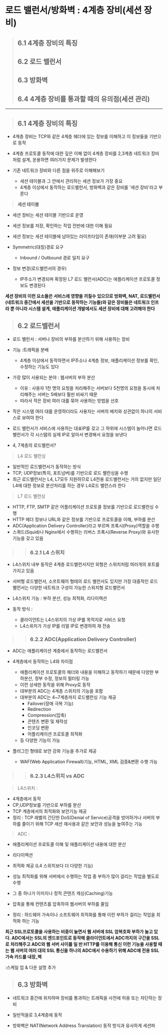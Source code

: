 # 로드 밸런서/방화벽 : 4계층 장비(세션 장비)

> ## 6.1 4계층 장비의 특징
> ## 6.2 로드 밸런서
> ## 6.3 방화벽
> ## 6.4 4계층 장비를 통과할 때의 유의점(세션 관리)
---
> ## 6.1 4계층 장비의 특징
- 4계층 장비는 TCP와 같은 4계층 헤더에 있는 정보를 이해하고 이 정보들을 기반으로 동작
- 4계층 프로토콜 동작에 대한 깊은 이해 없이 4계층 장비를 2,3계층 네트워크 장비처럼 설계, 운용하면 여러가지 문제가 발생한다

- 기존 네트워크 장비와 다른 점을 위주로 이해해보기
    - 세션 테이블과 그 안에서 관리하는 세션 정보가 가장 중요
    - 4계층 이상에서 동작하는 로드밸런서, 방화벽과 같은 장비를 '세션 장비'라고 부른다

> __세션 테이블__

- 세션 장비는 세션 테이블 기반으로 운영
- 세션 정보를 저장, 확인하는 작업 전반에 대한 이해 필요
- 세션 정보는 세션 테이블에 남아있는 라이프타임이 존재(이부분 고려 필요)

- Symmetric(대칭)경로 요구
    - Inbound / Outbound 경로 일치 요구
- 정보 변경(로드밸런서의 경우)
    - IP주소가 변경되며 확장된 L7 로드 밸런서(ADC)는 애플리케이션 프로토콜 정보도 변경된다

__세션 장비의 이런 요소들은 서비스에 영향을 끼칠수 있으므로 방화벽, NAT, 로드밸런서(네트워크 중간에서 세션을 기반으로 동작하는 기능들)와 같은 장비들은 네트워크 인프라 뿐 아니라 시스템 설계, 애플리케이션 개발에서도 세션 장비에 대해 고려해야 한다__

> ## 6.2 로드밸런서
- 로드 밸런서 : 서버나 장비의 부하를 분산하기 위해 사용하는 장비
- 기능 :트래픽을 분배
    - 4계층 이상에서 동작하면서 IP주소나 4계층 정보, 애플리케이션 정보를 확인, 수정하는 기능도 있다

- 가장 많이 사용되는 분야 : 웹서버의 부하 분산
    - 이유 : 사용자 1천 명의 요청을 처리해주는 서버보다 5천명의 요청을 동시에 처리해주는 서버는 5배보다 훨씬 비싸기 때문
    - 따라서 작은 장비 여러 대를 묶어 사용하는 방법을 선호

- 작은 시스템 여러 대를 운영하더라도 사용자는 서버의 배치와 상관없이 하나의 서비스로 보여야 한다

- 로드 밸런서가 서비스에 사용하는 대표IP를 갖고 그 하위에 시스템이 늘어나면 로드밸런서가 각 시스템의 실제 IP로 알아서 변경해서 요청을 보낸다
- 4, 7계층의 로드밸런서?
> L4 로드 밸런싱
- 일반적인 로드밸런서가 동작하는 방식
- TCP, UDP정보(특히, 포트넘버)를 기반으로 로드 밸런싱을 수행
- 최근 로드밸런서는 L4, L7모두 지원하므로 L4전용 로드밸런서는 거의 없지만 일단 L4에 대한 정보로 분산처리를 하는 경우 L4로드 밸런스라 한다

> L7 로드 밸런싱
- HTTP, FTP, SMTP 같은 어플리케이션 프로토콜 정보를 기반으로 로드밸런싱 수행
- HTTP 헤더 정보나 URL와 같은 정보를 기반으로 프로토콜을 이해, 부하를 분산
- ADC(Application Delivery Controller)라고 부르며 프록시(Proxy)역할을 수행
- 스쿼드(Squid)나 Nginx에서 수행하는 리버스 프록시(Reverse Proxy)와 유사한 기능을 갖고 있음

>> ### 6.2.1 L4 스위치
- L4스위치 내부 동작은 4계층 로드밸런서지만 외형은 스위치처럼 여러개의 포트를 가지고 있음

- 서버형 로드밸런서, 소프트웨어 형태의 로드 밸런서도 있지만 가장 대중적인 로드 밸런서는 다양한 네트워크 구성이 가능한 스위치형 로드밸런서

- L4스위치 기능 : 부하 분산, 성능 최적화, 리다이렉션

- 동작 방식 :
    - 클라이언트는 L4스위치의 가상 IP를 목적지로 서비스 요청
    - L4스위치가 가상 IP를 리얼 IP로 변경하여 재 전송

>> ### 6.2.2 ADC(Application Delivery Controller)
- ADC는 애플리케이션 계층에서 동작하는 로드밸런서

- 4계층에서 동작하는 L4와 차이점
    - 애플리케이션 프로토콜의 헤더와 내용을 이해하고 동작하기 때문에 다양한 부하분산, 정부 수정, 정보의 필터링 가능
    - 이런 상세한 동작을 위해 Proxy로 동작
    - 대부분의 ADC는 4계층 스위치의 기능을 포함
    - 대부분의 ADC는 4~7계층까지 로드밸런싱 기능 제공
        - Failover(장애 극복 기능)
        - Redirection
        - Compression(압축)
        - 콘텐츠 변환 및 재작성
        - 인코딩 변환
        - 어플리케이션 프로토콜 최적화
    - 등 다양한 기능이 가능

- 플러그인 형태로 보안 강화 기능을 추가로 제공 
    - WAF(Web Application Firewall)기능, HTML, XML 검증&변환 수행 가능

>> ### 6.2.3 L4스위치 vs ADC 

> L4스위치 : 

- 4계층에서 동작
- CP,UDP정보를 기반으로 부하를 분산
- TCP 계층에서의 최적화와 보안기능 제공
- 정리 : TCP 레벨의 간단한 DoS(Denial of Service)공격을 방어하거나 서버의 부하를 줄이기 위해 TCP 세션 재사용과 같은 보안과 성능을 높여주는 기능

> ADC :

- 애플리케이션 프로토콜 이해 및 애플리케이션 내용에 대한 분산
- 리다이렉션
- 최적화 제공 (L4 스위치보다 더 다양한 기능)

- 성능 최적화를 위해 서버에서 수행하는 작업 중 부하가 많이 걸리는 작업을 별도로 수행
- 그 중 하나가 이미지나 정적 콘텐츠 캐싱(Caching)기능
- 압축을 통해 컨텐츠를 압축하여 웹서버의 부하를 줄임

- 정리 : 하드웨어 가속이나 소프트웨어 최적화를 통해 이런 부하가 걸리는 작업을 최적화 하는 기능

__최근 SSL프로토콜을 사용하는 비중이 늘면서 웹 서버에 SSL 암복호화 부하가 늘고 있다. 
ADC에서는 SSL의 엔드포인트로 동작해 클라이언트에서 ADC까지의 구간을 SSL로 처리해주고 ADC와 웹 서버 사이를 일 반 HTTP를 이용해 통신
이런 기능을 사용할 때는 웹 서버의 여러 대의 SSL 통신을 하나의 ADC에서 수용하기 위해 ADC예 전용 SSL 가속 카드를 내장_벽__

:스케일 업 & 다운 설명 추가

> ## 6.3 방화벽

- 네트워크 중간에 위치하며 장비를 통과하는 트래픽을 사전에 허용 또는 차단하는 장비
    
- 일반적을로 3,4계층에 동작
- 방화벽은 NAT(Network Address Translation) 동작 방식과 유사하게 세션파